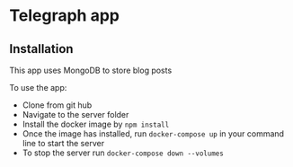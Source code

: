 # Telegraph app


## Installation

This app uses MongoDB to store blog posts

To use the app:
- Clone from git hub
- Navigate to the server folder 
- Install the docker image by `npm install`
- Once the image has installed, run `docker-compose up` in your command line to start the server
- To stop the server run `docker-compose down --volumes`
